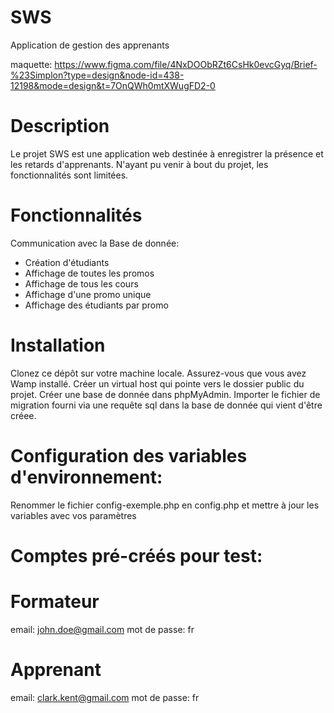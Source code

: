 # SWS
Application de gestion des apprenants

maquette:
https://www.figma.com/file/4NxDOObRZt6CsHk0evcGyq/Brief-%23Simplon?type=design&node-id=438-12198&mode=design&t=7OnQWh0mtXWugFD2-0



# Description
Le projet SWS est une application web destinée à enregistrer la présence et les retards d'apprenants.
N'ayant pu venir à bout du projet, les fonctionnalités sont limitées.

# Fonctionnalités
Communication avec la Base de donnée:
- Création d'étudiants
- Affichage de toutes les promos 
- Affichage de tous les cours
- Affichage d'une promo unique
- Affichage des étudiants par promo


# Installation
Clonez ce dépôt sur votre machine locale.
Assurez-vous que vous avez Wamp installé.
Créer un virtual host qui pointe vers le dossier public du projet.
Créer une base de donnée dans phpMyAdmin.
Importer le fichier de migration fourni via une requête sql dans la base de donnée qui vient d'être créee.

# Configuration des variables d'environnement:

Renommer le fichier config-exemple.php en config.php et mettre à jour les variables avec vos paramètres


# Comptes pré-créés pour test:

# Formateur

email: john.doe@gmail.com
mot de passe: fr

# Apprenant
email: clark.kent@gmail.com
mot de passe: fr